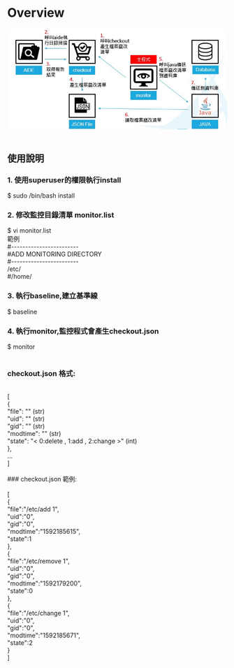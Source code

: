# Overview <br />
![image](img/overview.JPG?raw=true "Overview") <br />
<br />
## 使用說明 <br />

### 1. 使用superuser的權限執行install <br />
$ sudo /bin/bash install <br />
### 2. 修改監控目錄清單 monitor.list <br />
$ vi monitor.list <br />
範例 <br />
#------------------------ <br />
#ADD MONITORING DIRECTORY <br />
#------------------------ <br />
/etc/ <br />
#/home/ <br />
### 3. 執行baseline,建立基準線 <br />
$ baseline <br />
### 4. 執行monitor,監控程式會產生checkout.json <br />
$ monitor <br />
<br />
### checkout.json 格式: <br />
<br />
[ <br />
{ <br />
   "file": "<file path>" (str) <br />
   "uid": "<uid>" (str) <br />
   "gid": "<gid>" (str) <br />
   "modtime": "<unix time(s)>" (str) <br />
   "state": "< 0:delete , 1:add , 2:change >" (int) <br />
}, <br />
… <br />
]<br />
<br />
### checkout.json 範例: <br />
<br />
[ <br />
   { <br />
      "file":"/etc/add 1", <br />
      "uid":"0", <br />
      "gid":"0", <br />
      "modtime":"1592185615", <br />
      "state":1 <br />
   }, <br />
   { <br />
      "file":"/etc/remove 1", <br />
      "uid":"0", <br />
      "gid":"0", <br />
      "modtime":"1592179200", <br />
      "state":0 <br />
   }, <br />
   { <br />
      "file":"/etc/change 1", <br />
      "uid":"0", <br />
      "gid":"0", <br />
      "modtime":"1592185671", <br />
      "state":2 <br />
   } <br />
] <br />